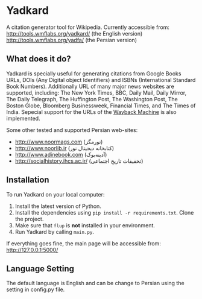 # Yadkard

A citation generator tool for Wikipedia. Currently accessible from:
http://tools.wmflabs.org/yadkard/ (the English version)
http://tools.wmflabs.org/yadfa/ (the Persian version)

## What does it do?

Yadkard is specially useful for generating citations from Google Books URLs, DOIs (Any Digital object Identifiers) and ISBNs (International Standard Book Numbers).
Additionally URL of many major news websites are supported, including:
The New York Times, BBC, Daily Mail, Daily Mirror, The Daily Telegraph, The Huffington Post, The Washington Post, The Boston Globe, Bloomberg Businessweek, Financial Times, and The Times of India. Sepecial support for the URLs of the [Wayback Machine](https://en.wikipedia.org/wiki/Wayback_Machine) is also implemented.

Some other tested and supported Persian web-sites:
* http://www.noormags.com (نورمگز)
* http://www.noorlib.ir (کتابخانه دیجیتال نور)
* http://www.adinebook.com (آدینه‌بوک)
* http://socialhistory.ihcs.ac.ir/ (تحقیقات تاریخ اجتماعی)


## Installation

To run Yadkard on your local computer:

1. Install the latest version of Python.
2. Install the dependencies using `pip install -r requirements.txt`.
Clone the project.
3. Make sure that `flup` is __not__ installed in your environment.
4. Run Yadkard by calling `main.py`.

If everything goes fine, the main page will be accessible from:
    http://127.0.0.1:5000/


## Language Setting
The default language is English and can be change to Persian using the setting in config.py file.

